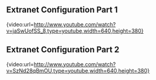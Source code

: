 ## Extranet Configuration Part 1
{video:url=http://www.youtube.com/watch?v=jaSwUofSS_8,type=youtube,width=640,height=380}

## Extranet Configuration Part 2
{video:url=http://www.youtube.com/watch?v=SzNd28qBmOU,type=youtube,width=640,height=380}